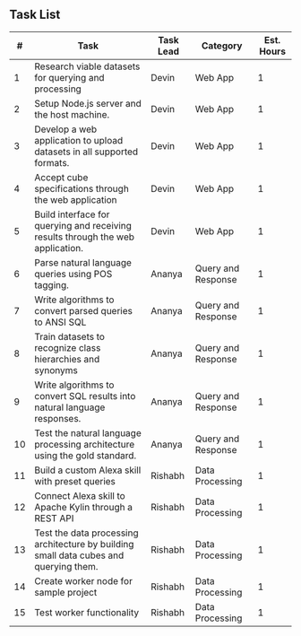 ## Task List

| # | Task | Task Lead | Category | Est. Hours
| ------ | ---------------- | -------- | -------- | -------- |
| 1 | Research viable datasets for querying and processing |  Devin | Web App | 1 |
| 2 | Setup Node.js server and the host machine. | Devin | Web App | 1 |
| 3 | Develop a web application to upload datasets in all supported formats. | Devin | Web App | 1 |
| 4 | Accept cube specifications through the web application | Devin | Web App |1 |
| 5 | Build interface for querying and receiving results through the web application. |Devin | Web App| 1 |
| 6 | Parse natural language queries using POS tagging. | Ananya | Query and Response | 1 |
| 7 | Write algorithms to convert parsed queries to ANSI SQL | Ananya | Query and Response | 1 |
| 8 | Train datasets to recognize class hierarchies and synonyms | Ananya | Query and Response | 1 |
| 9 | Write algorithms to convert SQL results into natural language responses.| Ananya | Query and Response| 1 |
| 10 | Test the natural language processing architecture using the gold standard. | Ananya | Query and Response | 1 |
| 11 | Build a custom Alexa skill with preset queries | Rishabh | Data Processing | 1 |
| 12 | Connect Alexa skill to Apache Kylin through a REST API | Rishabh | Data Processing  | 1 |
| 13 | Test the data processing architecture by building small data cubes and querying them. | Rishabh | Data Processing | 1 |
| 14 | Create worker node for sample project | Rishabh | Data Processing | 1 |
| 15 | Test worker functionality | Rishabh | Data Processing | 1 |
